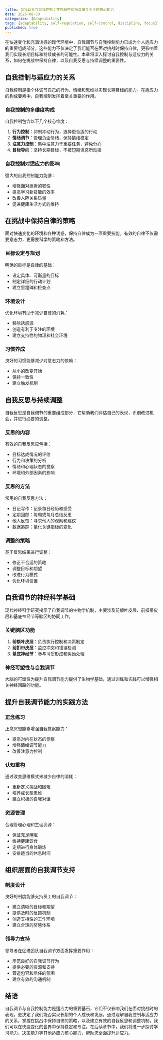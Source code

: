 ```yaml
---
title: 自我调节与自我控制：在挑战中保持自律与专注的核心能力
date: 2025-08-30
categories: [Adaptability]
tags: [adaptability, self-regulation, self-control, discipline, focus]
published: true
---
```


在快速变化和充满诱惑的现代环境中，自我调节与自我控制能力已成为个人适应力的重要组成部分。这些能力不仅决定了我们能否在面对挑战时保持自律，更影响着我们实现长期目标和持续成长的可能性。本章将深入探讨自我控制与适应力的关系，如何在挑战中保持自律，以及自我反思与持续调整的重要性。

## 自我控制与适应力的关系

自我控制是指个体调节自己的行为、情绪和思维以实现长期目标的能力。在适应力的构成要素中，自我控制发挥着至关重要的作用。

### 自我控制的多维度构成
自我控制包含以下几个核心维度：

1. **行为控制**：抑制冲动行为，选择更合适的行动
2. **情绪调节**：管理负面情绪，保持情绪稳定
3. **注意力控制**：集中注意力于重要任务，避免分心
4. **目标导向**：坚持长期目标，不被短期诱惑所动摇

### 自我控制对适应力的影响
强大的自我控制能力能够：
- 增强面对挫折的韧性
- 提高学习新技能的效率
- 改善人际关系质量
- 促进健康生活方式的维持

## 在挑战中保持自律的策略

面对快速变化的环境和各种诱惑，保持自律成为一项重要技能。有效的自律不仅需要意志力，更需要科学的策略和方法。

### 目标设定与规划
明确的目标是自律的基础：
- 设定具体、可衡量的目标
- 制定详细的行动计划
- 建立里程碑和检查点

### 环境设计
优化环境有助于减少自律的消耗：
- 移除诱惑源
- 创造有利于专注的环境
- 建立支持性的物理和社会环境

### 习惯养成
良好的习惯能够减少对意志力的依赖：
- 从小的改变开始
- 保持一致性
- 建立触发机制

## 自我反思与持续调整

自我反思是自我调节的重要组成部分，它帮助我们评估自己的表现，识别改进机会，并进行必要的调整。

### 反思的内容
有效的自我反思应包括：
- 目标达成情况的评估
- 行为和决策的分析
- 情绪和心理状态的觉察
- 环境和外部因素的影响

### 反思的方法
常用的自我反思方法：
- 日记写作：记录每日经历和感受
- 定期回顾：每周或每月总结反思
- 他人反馈：寻求他人的观察和建议
- 数据追踪：量化关键指标的变化

### 调整的策略
基于反思结果进行调整：
- 修正不合适的策略
- 调整目标和期望
- 改进行为模式
- 优化环境设置

## 自我调节的神经科学基础

现代神经科学研究揭示了自我调节的生物学机制，主要涉及前额叶皮层、前扣带皮层和基底神经节等脑区的协同工作。

### 关键脑区功能
1. **前额叶皮层**：负责执行控制和决策制定
2. **前扣带皮层**：监控冲突和错误检测
3. **基底神经节**：参与习惯形成和奖励处理

### 神经可塑性与自我调节
大脑的可塑性为提升自我调节能力提供了生物学基础，通过训练和实践可以增强相关神经回路的功能。

## 提升自我调节能力的实践方法

### 正念练习
正念冥想能够增强自我觉察能力：
- 提高对内在状态的觉察
- 增强情绪调节能力
- 改善注意力控制

### 认知重构
通过改变思维模式来减少自律的消耗：
- 重新定义挑战和困难
- 培养成长型思维
- 建立积极的自我对话

### 资源管理
合理管理心理和生理资源：
- 保证充足睡眠
- 维持健康饮食
- 定期进行身体锻炼
- 安排适当的休息时间

## 组织层面的自我调节支持

### 制度设计
良好的制度能够支持员工的自我调节：
- 建立清晰的目标和期望
- 提供及时的反馈机制
- 创造支持性的工作环境
- 建立合理的奖惩体系

### 领导力支持
领导者在促进团队自我调节方面发挥重要作用：
- 示范良好的自我调节行为
- 提供必要的资源和支持
- 营造包容和信任的氛围
- 建立有效的沟通机制

## 结语

自我调节与自我控制能力是适应力的重要基石，它们不仅影响我们在面对挑战时的表现，更决定了我们能否实现长期的个人成长和发展。通过理解自我控制与适应力的关系，掌握在挑战中保持自律的策略，以及建立有效的自我反思和调整机制，我们可以在快速变化的世界中保持稳定和专注。在后续章节中，我们将进一步探讨学习能力、决策能力等其他适应力核心能力，帮助您全面提升适应力。